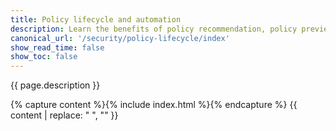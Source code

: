 ```yaml
---
title: Policy lifecycle and automation
description: Learn the benefits of policy recommendation, policy preview, and staged policy. 
canonical_url: '/security/policy-lifecycle/index'
show_read_time: false
show_toc: false
---
```


{{ page.description }}

{% capture content %}{% include index.html %}{% endcapture %}
{{ content | replace: "    ", "" }}
